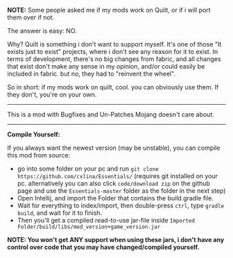 **NOTE:** Some people asked me if my mods work on Quilt, or if i will port them over if not.

The answer is easy: NO.

Why? Quilt is something i don't want to support myself. It's one of those "It exists just to exist" projects, where i don't see any reason for it to exist.
In terms of development, there's no big changes from fabric, and all changes that exist don't make any sense in my opinion, and/or could easily be included in fabric. but no, they had to "reinvent the wheel".

So in short: if my mods work on quilt, cool. you can obviously use them.
If they don't, you're on your own.


-------------------------------------------------------


This is a mod with Bugfixes and Un-Patches Mojang doesn't care about.

-------------------------------------------------------

**Compile Yourself:**

If you always want the newest version (may be unstable), you can compile this mod from source:

- go into some folder on your pc and run ```git clone https://github.com/cxlina/Essentials/``` (requires git installed on your pc. alternatively you can also click `code/download zip` on the github page and use the `Essentials-master` folder as the folder in the next step)
- Open Intellij, and import the Folder that contains the build.gradle file.
- Wait for everything to index/import, then double-press `ctrl`, type `gradle build`, and wait for it to finish.
- Then you'll get a compiled read-to-use jar-file inside `Imported Folder/build/libs/mod_version+game_version.jar`

**NOTE: You won't get ANY support when using these jars, i don't have any control over code that you may have changed/compiled yourself.**
